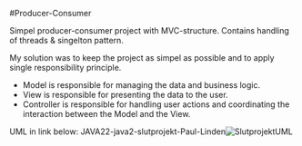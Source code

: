 #Producer-Consumer 

Simpel producer-consumer project with MVC-structure.
Contains handling of threads & singelton pattern.

My solution was to keep the project as simpel as possible and to apply single responsibility principle.
- Model is responsible for managing the data and business logic.
- View is responsible for presenting the data to the user.
- Controller is responsible for handling user actions and coordinating the interaction between the Model and the View.

UML in link below:
JAVA22-java2-slutprojekt-Paul-Linden![SlutprojektUML](https://github.com/PaulLinden/JAVA22-java2-slutprojekt-Paul-Linden/assets/112555968/d7662ae5-d3d0-4eeb-be3e-9dd10ffdf923)
